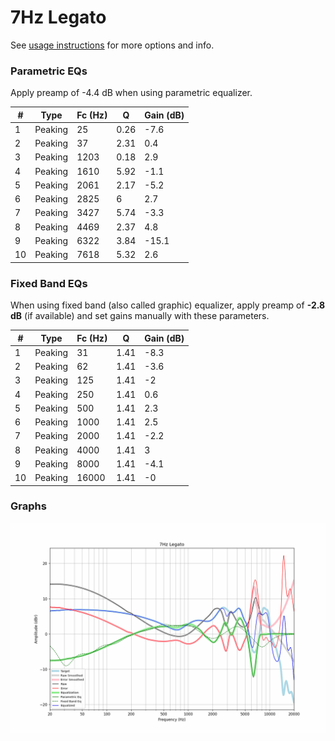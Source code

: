 # 7Hz Legato
See [usage instructions](https://github.com/jaakkopasanen/AutoEq#usage) for more options and info.

### Parametric EQs
Apply preamp of -4.4 dB when using parametric equalizer.

|   # | Type    |   Fc (Hz) |    Q |   Gain (dB) |
|-----|---------|-----------|------|-------------|
|   1 | Peaking |        25 | 0.26 |        -7.6 |
|   2 | Peaking |        37 | 2.31 |         0.4 |
|   3 | Peaking |      1203 | 0.18 |         2.9 |
|   4 | Peaking |      1610 | 5.92 |        -1.1 |
|   5 | Peaking |      2061 | 2.17 |        -5.2 |
|   6 | Peaking |      2825 | 6    |         2.7 |
|   7 | Peaking |      3427 | 5.74 |        -3.3 |
|   8 | Peaking |      4469 | 2.37 |         4.8 |
|   9 | Peaking |      6322 | 3.84 |       -15.1 |
|  10 | Peaking |      7618 | 5.32 |         2.6 |

### Fixed Band EQs
When using fixed band (also called graphic) equalizer, apply preamp of **-2.8 dB** (if available) and set gains manually with these parameters.

|   # | Type    |   Fc (Hz) |    Q |   Gain (dB) |
|-----|---------|-----------|------|-------------|
|   1 | Peaking |        31 | 1.41 |        -8.3 |
|   2 | Peaking |        62 | 1.41 |        -3.6 |
|   3 | Peaking |       125 | 1.41 |        -2   |
|   4 | Peaking |       250 | 1.41 |         0.6 |
|   5 | Peaking |       500 | 1.41 |         2.3 |
|   6 | Peaking |      1000 | 1.41 |         2.5 |
|   7 | Peaking |      2000 | 1.41 |        -2.2 |
|   8 | Peaking |      4000 | 1.41 |         3   |
|   9 | Peaking |      8000 | 1.41 |        -4.1 |
|  10 | Peaking |     16000 | 1.41 |        -0   |

### Graphs
![](./7Hz%20Legato.png)
